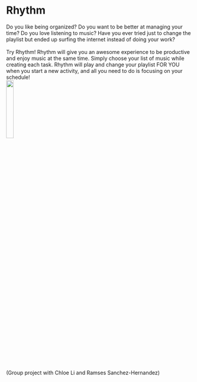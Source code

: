 <h1>Rhythm </h1>
Do you like being organized? Do you want to be better at managing your time? Do you love listening to music? Have you ever tried just to change the playlist but ended up surfing the internet instead of doing your work?  
<br><br>
Try Rhythm! Rhythm will give you an awesome experience to be productive and enjoy music at the same time. Simply choose your list of music while creating each task. Rhythm will play and change your playlist FOR YOU when you start a new activity, and all you need to do is focusing on your schedule!

<br>
<img src="https://i.ibb.co/N1N1QD8/rhythm-logo.png" width="20%">
<br>
(Group project with Chloe Li and Ramses Sanchez-Hernandez)
